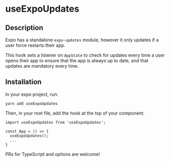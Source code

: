 # useExpoUpdates

## Description

Expo has a standalone `expo-updates` module, however it only updates if a user force restarts their app.

This hook sets a listener on `AppState` to check for updates every time a user opens their app to ensure that the app is always up to date, and that updates are mandatory every time.

## Installation

In your expo project, run:

```
yarn add useExpoUpdates
```

Then, in your root file, add the hook at the top of your component:

```
import useExpoUpdates from 'useExpoUpdates';

const App = () => {
  useExpoUpdates();
  ...
}
```

PRs for TypeScript and options are welcome!
